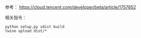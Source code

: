 参考：
https://cloud.tencent.com/developer/beta/article/1757852

相关指令：
```shell
python setup.py sdist build
twine upload dist/*
```
